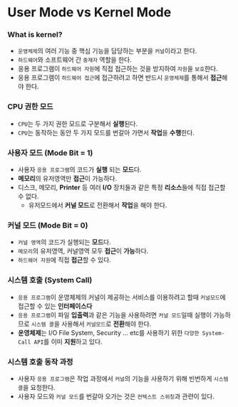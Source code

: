 # User Mode vs Kernel Mode

### What is kernel?

- `운영체제`의 여러 기능 중 핵심 기능을 담당하는 부분을 `커널`이라고 한다.
- `하드웨어`와 소프트웨어 간 `중재자` 역할을 한다.
- 응용 프로그램이 `하드웨어 자원`에 직접 접근하는 것을 방지하여 `자원`을 `보호`한다.
- 응용 프로그램이 `하드웨어 접근`에 접근하려고 하면 반드시 `운영체제`를 통해서 **접근**해야 한다.

### CPU 권한 모드

- `CPU`는 두 가지 권한 모드로 구분해서 **실행**된다.
- `CPU`는 동작하는 동안 두 가지 모드를 번갈아 가면서 **작업**을 **수행**한다.

### 사용자 모드 (Mode Bit = 1)

- 사용자 `응용 프로그램`의 코드가 **실행** 되는 **모드**다.
- **메모리**의 유저영역만 **접근**이 가능하다.
- 디스크, 메모리, **Printer** 등 여러 **I/O** 장치들과 같은 특정 **리소스**들에 직접 접근할 수 없다.
    - 유저모드에서 **커널 모드**로 전환해서 **작업**을 해야 한다.

### 커널 모드 (Mode Bit = 0)

- `커널 영역`의 코드가 실행되는 **모드**다.
- `메모리`의 유저영역, 커널영역 모두 **접근**이 **가능**하다.
- `하드웨어 자원`에 직접 **접근**할 수 있다.

### 시스템 호출 (System Call)

- `응용 프로그램`이 운영체제의 커널이 제공하는 서비스를 이용하려고 할때 `커널모드`에 접근할 수 있는 **인터페이스다**
- `응용 프로그램`이 파일 **입출력**과 같은 기능을 사용하려면 `커널 모드`일때 실행이 가능하므로 `시스템 콜`을 사용해서 `커널모드`로 **전환**해야 한다.
- **운영체제**는 I/O File System, Security … etc를 사용하기 위한 `다양한 System-Call API`를 이미 **지원**하고 있다.

### 시스템 호출 동작 과정

- 사용자 `응용 프로그램`은 작업 과정에서 `커널`의 기능을 사용하기 위해 빈번하게 `시스템 콜`을 요청한다.
- 사용자 모드와 `커널 모드`를 번갈아 오가는 것은 `컨텍스트 스위칭`과 관련이 있다.
